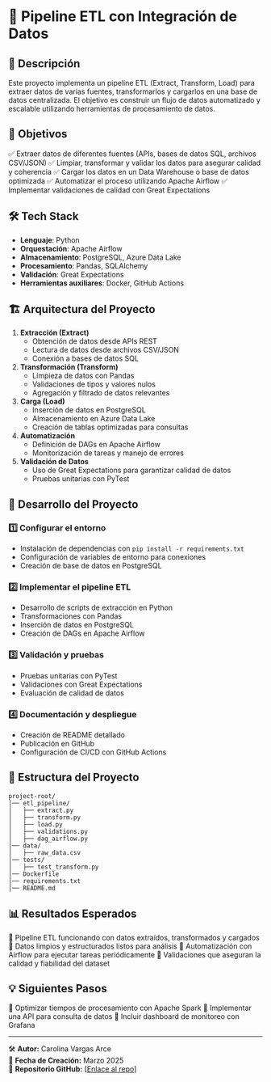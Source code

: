 # 📌 Pipeline ETL con Integración de Datos

## 📢 Descripción
Este proyecto implementa un pipeline ETL (Extract, Transform, Load) para extraer datos de varias fuentes, transformarlos y cargarlos en una base de datos centralizada. El objetivo es construir un flujo de datos automatizado y escalable utilizando herramientas de procesamiento de datos.

## 🎯 Objetivos
✅ Extraer datos de diferentes fuentes (APIs, bases de datos SQL, archivos CSV/JSON)
✅ Limpiar, transformar y validar los datos para asegurar calidad y coherencia
✅ Cargar los datos en un Data Warehouse o base de datos optimizada
✅ Automatizar el proceso utilizando Apache Airflow
✅ Implementar validaciones de calidad con Great Expectations

## 🛠️ Tech Stack
- **Lenguaje**: Python
- **Orquestación**: Apache Airflow
- **Almacenamiento**: PostgreSQL, Azure Data Lake
- **Procesamiento**: Pandas, SQLAlchemy
- **Validación**: Great Expectations
- **Herramientas auxiliares**: Docker, GitHub Actions

## 🏗️ Arquitectura del Proyecto
1. **Extracción (Extract)**
   - Obtención de datos desde APIs REST
   - Lectura de datos desde archivos CSV/JSON
   - Conexión a bases de datos SQL
2. **Transformación (Transform)**
   - Limpieza de datos con Pandas
   - Validaciones de tipos y valores nulos
   - Agregación y filtrado de datos relevantes
3. **Carga (Load)**
   - Inserción de datos en PostgreSQL
   - Almacenamiento en Azure Data Lake
   - Creación de tablas optimizadas para consultas
4. **Automatización**
   - Definición de DAGs en Apache Airflow
   - Monitorización de tareas y manejo de errores
5. **Validación de Datos**
   - Uso de Great Expectations para garantizar calidad de datos
   - Pruebas unitarias con PyTest

## 🚀 Desarrollo del Proyecto
### 1️⃣ Configurar el entorno
- Instalación de dependencias con `pip install -r requirements.txt`
- Configuración de variables de entorno para conexiones
- Creación de base de datos en PostgreSQL

### 2️⃣ Implementar el pipeline ETL
- Desarrollo de scripts de extracción en Python
- Transformaciones con Pandas
- Inserción de datos en PostgreSQL
- Creación de DAGs en Apache Airflow

### 3️⃣ Validación y pruebas
- Pruebas unitarias con PyTest
- Validaciones con Great Expectations
- Evaluación de calidad de datos

### 4️⃣ Documentación y despliegue
- Creación de README detallado
- Publicación en GitHub
- Configuración de CI/CD con GitHub Actions

## 📂 Estructura del Proyecto
```
project-root/
│── etl_pipeline/
│   ├── extract.py
│   ├── transform.py
│   ├── load.py
│   ├── validations.py
│   ├── dag_airflow.py
│── data/
│   ├── raw_data.csv
│── tests/
│   ├── test_transform.py
│── Dockerfile
│── requirements.txt
│── README.md
```

## 📊 Resultados Esperados
🔹 Pipeline ETL funcionando con datos extraídos, transformados y cargados
🔹 Datos limpios y estructurados listos para análisis
🔹 Automatización con Airflow para ejecutar tareas periódicamente
🔹 Validaciones que aseguran la calidad y fiabilidad del dataset

## 💡 Siguientes Pasos
🔹 Optimizar tiempos de procesamiento con Apache Spark
🔹 Implementar una API para consulta de datos
🔹 Incluir dashboard de monitoreo con Grafana

---
🛠️ **Autor:** Carolina Vargas Arce  
📅 **Fecha de Creación:** Marzo 2025  
🔗 **Repositorio GitHub:** [[Enlace al repo](https://github.com/carolinavarce/carolinavarce/blob/main/README.md#-siguientes-pasos)]

